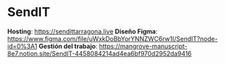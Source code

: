 # SendIT

**Hosting**: <https://sendittarragona.live>
**Diseño Figma**: <https://www.figma.com/file/uWxkDoBbYorYNNZWC6rw1I/SendIT?node-id=0%3A1>
**Gestión del trabajo**: <https://mangrove-manuscript-8e7.notion.site/SendIT-4458084214ad4ea6bf970d2952da9416>